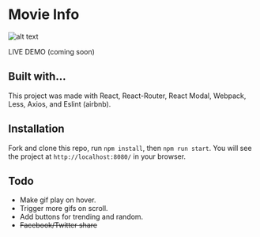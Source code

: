 # Movie Info

![alt text](http://g.recordit.co/l2KyKlTR8q.gif "Star Wars")

LIVE DEMO (coming soon)

## Built with...

This project was made with React, React-Router, React Modal, Webpack, Less, Axios, and Eslint (airbnb).

## Installation

Fork and clone this repo, run `npm install`, then `npm run start`. You will see the project at `http://localhost:8080/` in your browser.

## Todo

- Make gif play on hover.
- Trigger more gifs on scroll.
- Add buttons for trending and random.
- ~~Facebook/Twitter share~~

